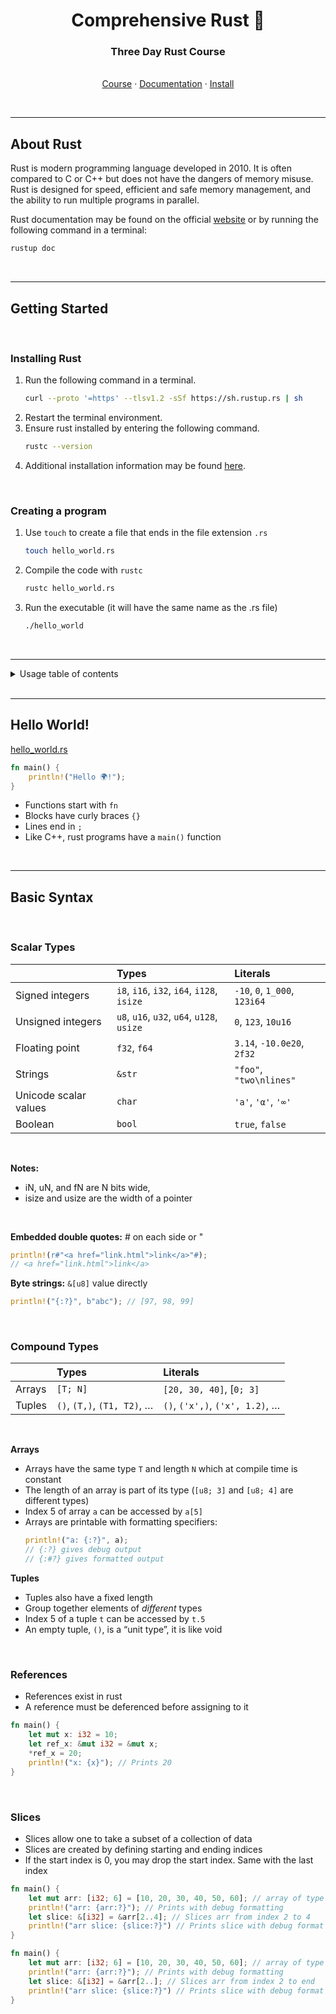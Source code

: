 <!-- PROJECT INTRO -->
<h1 align="center">Comprehensive Rust 🦀</h1>

<h3 align="center"> Three Day Rust Course </h3>

<p align="center">
  <br />
  <a href="https://google.github.io/comprehensive-rust/">Course</a>
  ·
  <a href="https://doc.rust-lang.org/std/index.html">Documentation</a>
  ·
  <a href="https://www.rust-lang.org/tools/install">Install</a>
</p>
</div>

<br>

<!-- ABOUT THE PROJECT -->

---
## About Rust
Rust is modern programming language developed in 2010. It is often compared to C or C++ but does not have the dangers of memory misuse. Rust is designed for speed, efficient and safe memory management, and the ability to run multiple programs in parallel.

Rust documentation may be found on the official [website](https://doc.rust-lang.org/std/index.html) or by running the following command in a terminal:
```sh
rustup doc
```

<br>

<!-- GETTING STARTED -->

---
## Getting Started
<br>

### Installing Rust
1. Run the following command in a terminal.
   ```sh
   curl --proto '=https' --tlsv1.2 -sSf https://sh.rustup.rs | sh
   ```
2. Restart the terminal environment.
3. Ensure rust installed by entering the following command.
   ```sh
   rustc --version
   ```
4. Additional installation information may be found [here](https://doc.rust-lang.org/book/ch01-01-installation.html).

<br>

### Creating a program
1. Use `touch` to create a file that ends in the file extension `.rs`
   ```sh
   touch hello_world.rs
   ```
2. Compile the code with `rustc`
   ```sh
   rustc hello_world.rs
   ```
3. Run the executable (it will have the same name as the .rs file)
   ```sh
   ./hello_world
   ```
<br>

<!-- USAGE -->

---
<!-- TABLE OF CONTENTS -->
<details>
  <summary>Usage table of contents</summary>
  <ol>
    <li><a href="#hello-world">Hello World!</a>
    <li><a href="#basic-syntax">Basic Syntax</a></li>
    <li><a href="#round_sig">FIXME</a></li>
  </ol>
</details>
<br>

---
## Hello World!
[hello_world.rs](https://github.com/steph1111/Comprehensive-Rust/blob/master/hello_world.rs)
```rs
fn main() {
    println!("Hello 🌍!");
}
```
- Functions start with `fn`
- Blocks have curly braces `{}`
- Lines end in `;`
- Like C++, rust programs have a `main()` function

<br>

---
## Basic Syntax
<br>

### Scalar Types
|     |Types|Literals|
| :-- | :-- | :-- |
| Signed integers | `i8`, `i16`, `i32`, `i64`, `i128`, `isize` | `-10`, `0`, `1_000`, `123i64` |
| Unsigned integers | `u8`, `u16`, `u32`, `u64`, `u128`, `usize` | `0`, `123`, `10u16`| 
| Floating point | `f32`, `f64` | `3.14`, `-10.0e20`, `2f32` | 
| Strings | `&str` | `"foo"`, `"two\nlines"` |
| Unicode scalar values | `char` |	`'a'`, `'α'`, `'∞'`
| Boolean | `bool`  | `true`, `false`

<br> 

**Notes:**

- iN, uN, and fN are N bits wide,
- isize and usize are the width of a pointer

<br>

**Embedded double quotes:** # on each side or \"

```rs 
println!(r#"<a href="link.html">link</a>"#);
// <a href="link.html">link</a>
```
**Byte strings:** `&[u8]` value directly
```rs
println!("{:?}", b"abc"); // [97, 98, 99]
```

<br> 

### Compound Types
|     |Types|Literals|
| :-- | :-- | :-- |
| Arrays | `[T; N]` | `[20, 30, 40]`, [`0; 3]` | 
| Tuples | `()`, `(T,)`, `(T1, T2)`, … | `()`, `('x',)`, `('x', 1.2)`, … | 

<br>

**Arrays**
- Arrays have the same type `T` and length `N` which at compile time is constant
- The length of an array is part of its type (`[u8; 3]` and `[u8; 4]` are different types)
- Index 5 of array `a` can be accessed by `a[5]`
- Arrays are printable with formatting specifiers: 
  ```rs
  println!("a: {:?}", a);
  // {:?} gives debug output
  // {:#?} gives formatted output
  ```

**Tuples**
- Tuples also have a fixed length 
- Group together elements of *different* types
- Index 5 of a tuple `t` can be accessed by `t.5`
- An empty tuple, `()`, is a “unit type”, it is like void

<br>

### References
- References exist in rust
- A reference must be deferenced before assigning to it 
```rs
fn main() {
    let mut x: i32 = 10;
    let ref_x: &mut i32 = &mut x;
    *ref_x = 20;
    println!("x: {x}"); // Prints 20
}
```

<br>

### Slices
- Slices allow one to take a subset of a collection of data 
- Slices are created by defining starting and ending indices
- If the start index is 0, you may drop the start index. Same with the last index

```rs
fn main() {
    let mut arr: [i32; 6] = [10, 20, 30, 40, 50, 60]; // array of type i32 with 6 elements
    println!("arr: {arr:?}"); // Prints with debug formatting
    let slice: &[i32] = &arr[2..4]; // Slices arr from index 2 to 4
    println!("arr slice: {slice:?}") // Prints slice with debug format
}
```

```rs
fn main() {
    let mut arr: [i32; 6] = [10, 20, 30, 40, 50, 60]; // array of type i32 with 6 elements
    println!("arr: {arr:?}"); // Prints with debug formatting
    let slice: &[i32] = &arr[2..]; // Slices arr from index 2 to end
    println!("arr slice: {slice:?}") // Prints slice with debug format
}
```
